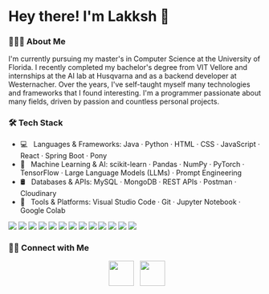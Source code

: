 <h1> Hey there! I'm Lakksh 👋 </h1>

<h3> 👨🏻‍💻 About Me </h3>

I'm currently pursuing my master's in Computer Science at the University of Florida. I recently completed my bachelor's degree from VIT Vellore and internships at the AI lab at Husqvarna and as a backend developer at Westernacher. Over the years, I've self-taught myself many technologies and frameworks that I found interesting. I'm a programmer passionate about many fields, driven by passion and countless personal projects.

<h3>🛠 Tech Stack</h3>

- 💻   Languages & Frameworks: Java · Python · HTML · CSS · JavaScript · React · Spring Boot · Pony
- 🤖   Machine Learning & AI: scikit-learn · Pandas · NumPy · PyTorch · TensorFlow · Large Language Models (LLMs) · Prompt Engineering
- 🛢   Databases & APIs: MySQL · MongoDB · REST APIs · Postman · Cloudinary
- 🔧   Tools & Platforms: Visual Studio Code · Git · Jupyter Notebook · Google Colab

<p>
  <img src="https://img.shields.io/badge/Java-ED8B00?style=for-the-badge&logo=openjdk&logoColor=white">
  <img src="https://img.shields.io/badge/Python-3776AB?style=for-the-badge&logo=python&logoColor=white">
  <img src="https://img.shields.io/badge/JavaScript-F7DF1E?style=for-the-badge&logo=javascript&logoColor=black">
  <img src="https://img.shields.io/badge/React-20232A?style=for-the-badge&logo=react&logoColor=61DAFB">
  <img src="https://img.shields.io/badge/MongoDB-4EA94B?style=for-the-badge&logo=mongodb&logoColor=white">
  <img src="https://img.shields.io/badge/tailwindcss-%2338B2AC.svg?style=for-the-badge&logo=tailwind-css&logoColor=white">
  <img src="https://img.shields.io/badge/HTML5-E34F26?style=for-the-badge&logo=html5&logoColor=white">
  <img src="https://img.shields.io/badge/CSS3-1572B6?style=for-the-badge&logo=css3&logoColor=white">
  <img src="https://img.shields.io/badge/MySQL-005C84?style=for-the-badge&logo=mysql&logoColor=white">
  <img src="https://img.shields.io/badge/SpringBoot-6DB33F?style=for-the-badge&logo=Spring&logoColor=white">
  <img src="https://img.shields.io/badge/Vscode-007ACC?style=for-the-badge&logo=visualstudiocode&logoColor=white">
  <img src="https://img.shields.io/badge/Intellij%20Idea-000?logo=intellij-idea&style=for-the-badge">
  <img src="https://img.shields.io/static/v1?style=for-the-badge&message=Postman&color=FF6C37&logo=Postman&logoColor=FFFFFF&label=">
</p>

<h3> 🤝🏻 Connect with Me </h3>

<p align="center">
&nbsp; <a href="https://www.linkedin.com/in/lakksh-tyagi-9297b6230/" target="_blank" rel="noopener noreferrer"><img src="https://img.icons8.com/plasticine/100/000000/linkedin.png" width="50" /></a>
&nbsp; <a href="mailto:lakksh.tyagi22@gmail.com" target="_blank" rel="noopener noreferrer"><img src="https://img.icons8.com/plasticine/100/000000/gmail.png"  width="50" /></a>
</p>
